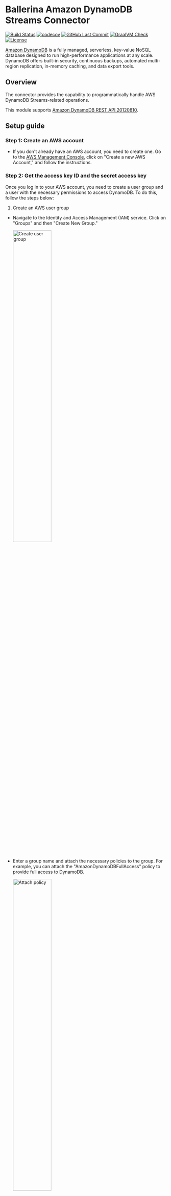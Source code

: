 # Ballerina Amazon DynamoDB Streams Connector 
[![Build Status](https://github.com/ballerina-platform/module-ballerinax-aws.dynamodbstreams/workflows/CI/badge.svg)](https://github.com/ballerina-platform/module-ballerinax-aws.dynamodbstreams/actions?query=workflow%3ACI)
[![codecov](https://codecov.io/gh/ballerina-platform/module-ballerinax-aws.dynamodbstreams/branch/main/graph/badge.svg)](https://codecov.io/gh/ballerina-platform/module-ballerinax-aws.dynamodbstreams)
[![GitHub Last Commit](https://img.shields.io/github/last-commit/ballerina-platform/module-ballerinax-aws.dynamodbstreams.svg)](https://github.com/ballerina-platform/module-ballerinax-aws.dynamodbstreams./commits/master)
[![GraalVM Check](https://github.com/ballerina-platform/module-ballerinax-aws.dynamodbstreams/actions/workflows/build-with-bal-test-native.yml/badge.svg)](https://github.com/ballerina-platform/module-ballerinax-aws.dynamodbstreams/actions/workflows/build-with-bal-test-native.yml)
[![License](https://img.shields.io/badge/License-Apache%202.0-blue.svg)](https://opensource.org/licenses/Apache-2.0)

[Amazon DynamoDB](https://aws.amazon.com/dynamodb/) is a fully managed, serverless, key-value NoSQL database designed to run high-performance applications at any scale. DynamoDB offers built-in security, continuous backups, automated multi-region replication, in-memory caching, and data export tools.

## Overview

The connector provides the capability to programmatically handle AWS DynamoDB Streams-related operations.

This module supports [Amazon DynamoDB REST API 20120810](https://docs.aws.amazon.com/amazondynamodb/latest/APIReference/Welcome.html).

## Setup guide

### Step 1: Create an AWS account

* If you don't already have an AWS account, you need to create one. Go to the [AWS Management Console](https://console.aws.amazon.com/console/home), click on "Create a new AWS Account," and follow the instructions.

### Step 2: Get the access key ID and the secret access key

Once you log in to your AWS account, you need to create a user group and a user with the necessary permissions to access DynamoDB. To do this, follow the steps below:

1. Create an AWS user group

* Navigate to the Identity and Access Management (IAM) service. Click on "Groups" and then "Create New Group."

   <img src=https://raw.githubusercontent.com/ballerina-platform/module-ballerinax-aws.dynamodbstreams/main/docs/setup/resources/create-group.png alt="Create user group" width="50%">

* Enter a group name and attach the necessary policies to the group. For example, you can attach the "AmazonDynamoDBFullAccess" policy to provide full access to DynamoDB.

   <img src=https://raw.githubusercontent.com/ballerina-platform/module-ballerinax-aws.dynamodbstreams/main/docs/setup/resources/create-group-policies.png alt="Attach policy" width="50%">

2. Create an IAM user

* In the IAM console, navigate to "Users" and click on "Add user."

   <img src=https://raw.githubusercontent.com/ballerina-platform/module-ballerinax-aws.dynamodbstreams/main/docs/setup/resources/create-user.png alt="Add user" width="50%">

* Enter a username, tick the "Provide user access to the AWS Management Console - optional" checkbox, and click "I want to create an IAM user". This will enable programmatic access through access keys.

   <img src=https://raw.githubusercontent.com/ballerina-platform/module-ballerinax-aws.dynamodbstreams/main/docs/setup/resources/create-user-iam-user.png alt="Create IAM user" width="50%">

* Click through the permission setup, and add the user to the user group we previously created.

   <img src=https://raw.githubusercontent.com/ballerina-platform/module-ballerinax-aws.dynamodbstreams/main/docs/setup/resources/create-user-set-permission.png alt="Attach user group" width="50%">

* Review the details and click "Create user."

   <img src=https://raw.githubusercontent.com/ballerina-platform/module-ballerinax-aws.dynamodbstreams/main/docs/setup/resources/create-user-review.png alt="Review user" width="50%">

3. Generate access key ID and secret access key

* Once the user is created, you will see a success message. Navigate to the "Users" tab, and select the user you created.

   <img src=https://raw.githubusercontent.com/ballerina-platform/module-ballerinax-aws.dynamodbstreams/main/docs/setup/resources/view-user.png alt="View User" width="50%">

* Click on the "Create access key" button to generate the access key ID and secret access key.

   <img src=https://raw.githubusercontent.com/ballerina-platform/module-ballerinax-aws.dynamodbstreams/main/docs/setup/resources/create-access-key.png alt="Create access key" width="50%">

* Follow the steps and download the CSV file containing the credentials.

   <img src=https://raw.githubusercontent.com/ballerina-platform/module-ballerinax-aws.dynamodbstreams/main/docs/setup/resources/download-access-key.png alt="Download credentials" width="50%">

## Quickstart

To use the `dynamodbstreams` connector in your Ballerina application, modify the `.bal` file as follows:

### Step 1: Import the module

Import the `ballerinax/aws.dynamodbstreams` module into your Ballerina project.
```ballerina
import ballerinax/aws.dynamodbstreams;
```

### Step 2: Instantiate a new connector

Instantiate a new `Client` using the access key ID, secret access key and the region.
```ballerina
dynamodbstreams:Client dynamoDbStreams = check new({
    awsCredentials: {
        accessKeyId,
        secretAccessKey
    },
    region
});
```

### Step 3: Invoke the connector operation

Now, utilize the available connector operations.

```ballerina
public function main() returns error? {
   dynamodbstreams:DescribeStreamInput describeStreamInput = {
      streamArn: "arn:aws:dynamodb:us-east-1:134633749276:table/TestStreamTable/stream/2024-01-04T04:43:13.919"
   };
   dynamodbstreams:StreamDescription response = check dynamoDbStreams->describeStream(describeStreamInput);
}
```

### Step 4: Run the Ballerina application

Use the following command to compile and run the Ballerina program.

```bash
bal run
```

## Examples

The `dynamodbstreams` connector provides practical examples illustrating usage in various scenarios. Explore these [examples](https://github.com/ballerina-platform/module-ballerinax-aws.dynamodbstreams/tree/master/examples).

1. [Real-time order processing](https://github.com/ballerina-platform/module-ballerinax-aws.dynamodbstreams/tree/master/examples/order-management)
    This example shows how to use DynamoDB Streams API to implement a real-time order processing system.

## Issues and projects

The **Issues** and **Projects** tabs are disabled for this repository as this is part of the Ballerina library. To report bugs, request new features, start new discussions, view project boards, etc., visit the Ballerina library [parent repository](https://github.com/ballerina-platform/ballerina-library).

This repository only contains the source code for the package.

## Build from the source

### Prerequisites

1. Download and install Java SE Development Kit (JDK) version 17. You can download it from either of the following sources:

    * [Oracle JDK](https://www.oracle.com/java/technologies/downloads/)
    * [OpenJDK](https://adoptium.net/)

   > **Note:** After installation, remember to set the `JAVA_HOME` environment variable to the directory where JDK was installed.

2. Download and install [Ballerina Swan Lake](https://ballerina.io/).

3. Download and install [Docker](https://www.docker.com/get-started).

   > **Note**: Ensure that the Docker daemon is running before executing any tests.

### Build options

Execute the commands below to build from the source.

1. To build the package:
   ```
   ./gradlew clean build
   ```

2. To run the tests:
   ```
   ./gradlew clean test
   ```

3. To build the without the tests:
   ```
   ./gradlew clean build -x test
   ```

5. To debug package with a remote debugger:
   ```
   ./gradlew clean build -Pdebug=<port>
   ```

6. To debug with the Ballerina language:
   ```
   ./gradlew clean build -PbalJavaDebug=<port>
   ```

7. Publish the generated artifacts to the local Ballerina Central repository:
    ```
    ./gradlew clean build -PpublishToLocalCentral=true
    ```

8. Publish the generated artifacts to the Ballerina Central repository:
   ```
   ./gradlew clean build -PpublishToCentral=true
   ```

## Contribute to Ballerina

As an open-source project, Ballerina welcomes contributions from the community.

For more information, go to the [contribution guidelines](https://github.com/ballerina-platform/ballerina-lang/blob/master/CONTRIBUTING.md).

## Code of conduct

All the contributors are encouraged to read the [Ballerina Code of Conduct](https://ballerina.io/code-of-conduct).

## Useful links

* For more information go to the [`aws.dynamodbstreams` package](https://lib.ballerina.io/ballerinax/aws.dynamodbstreams/latest).
* For example demonstrations of the usage, go to [Ballerina By Examples](https://ballerina.io/learn/by-example/).
* Chat live with us via our [Discord server](https://discord.gg/ballerinalang).
* Post all technical questions on Stack Overflow with the [#ballerina](https://stackoverflow.com/questions/tagged/ballerina) tag.
